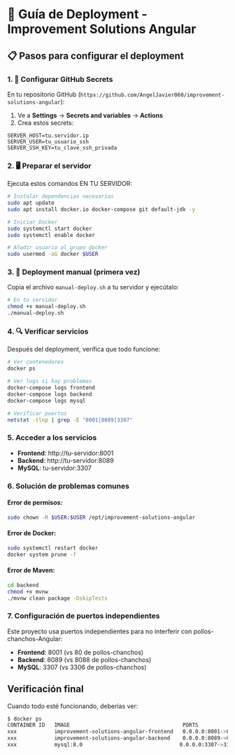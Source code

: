 # 🚀 Guía de Deployment - Improvement Solutions Angular

## 📋 Pasos para configurar el deployment

### 1. 🔑 Configurar GitHub Secrets

En tu repositorio GitHub (`https://github.com/AngelJavier060/improvement-solutions-angular`):

1. Ve a **Settings** → **Secrets and variables** → **Actions**
2. Crea estos secrets:

```
SERVER_HOST=tu.servidor.ip
SERVER_USER=tu_usuario_ssh
SERVER_SSH_KEY=tu_clave_ssh_privada
```

### 2. 🖥️ Preparar el servidor

Ejecuta estos comandos EN TU SERVIDOR:

```bash
# Instalar dependencias necesarias
sudo apt update
sudo apt install docker.io docker-compose git default-jdk -y

# Iniciar Docker
sudo systemctl start docker
sudo systemctl enable docker

# Añadir usuario al grupo docker
sudo usermod -aG docker $USER
```

### 3. 🔧 Deployment manual (primera vez)

Copia el archivo `manual-deploy.sh` a tu servidor y ejecútalo:

```bash
# En tu servidor
chmod +x manual-deploy.sh
./manual-deploy.sh
```

### 4. 🔍 Verificar servicios

Después del deployment, verifica que todo funcione:

```bash
# Ver contenedores
docker ps

# Ver logs si hay problemas
docker-compose logs frontend
docker-compose logs backend
docker-compose logs mysql

# Verificar puertos
netstat -tlnp | grep -E "8001|8089|3307"
```

### 5. Acceder a los servicios

- **Frontend**: http://tu-servidor:8001
- **Backend**: http://tu-servidor:8089  
- **MySQL**: tu-servidor:3307

### 6. Solución de problemas comunes

#### Error de permisos:
```bash
sudo chown -R $USER:$USER /opt/improvement-solutions-angular
```

#### Error de Docker:
```bash
sudo systemctl restart docker
docker system prune -f
```

#### Error de Maven:
```bash
cd backend
chmod +x mvnw
./mvnw clean package -DskipTests
```

### 7. Configuración de puertos independientes

Este proyecto usa puertos independientes para no interferir con pollos-chanchos-Angular:

- **Frontend**: 8001 (vs 80 de pollos-chanchos)
- **Backend**: 8089 (vs 8088 de pollos-chanchos)  
- **MySQL**: 3307 (vs 3306 de pollos-chanchos)

## Verificación final

Cuando todo esté funcionando, deberías ver:

```bash
$ docker ps
CONTAINER ID   IMAGE                                    PORTS                                         NAMES
xxx            improvement-solutions-angular-frontend   0.0.0.0:8001->80/tcp, 0.0.0.0:8443->443/tcp  improvement-solutions-angular-frontend-1
xxx            improvement-solutions-angular-backend    0.0.0.0:8089->8089/tcp                        improvement-solutions-angular-backend-1
xxx            mysql:8.0                               0.0.0.0:3307->3306/tcp                        improvement-solutions-angular-mysql-1
